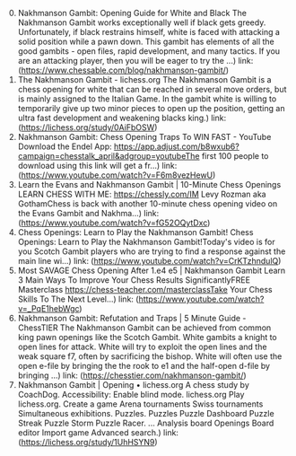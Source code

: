 ---
---
0. Nakhmanson Gambit: Opening Guide for White and Black
The Nakhmanson Gambit works exceptionally well if black gets greedy. Unfortunately, if black restrains himself, white is faced with attacking a solid position while a pawn down. This gambit has elements of all the good gambits - open files, rapid development, and many tactics. If you are an attacking player, then you will be eager to try the ...)
link: (https://www.chessable.com/blog/nakhmanson-gambit/)
1. The Nakhmanson Gambit - lichess.org
The Nakhmanson Gambit is a chess opening for white that can be reached in several move orders, but is mainly assigned to the Italian Game. In the gambit white is willing to temporarily give up two minor pieces to open up the position, getting an ultra fast development and weakening blacks king.)
link: (https://lichess.org/study/0AiFbOSW)
2. Nakhmanson Gambit: Chess Opening Traps To WIN FAST - YouTube
Download the Endel App: https://app.adjust.com/b8wxub6?campaign=chesstalk_april&adgroup=youtubeThe first 100 people to download using this link will get a fr...)
link: (https://www.youtube.com/watch?v=F6m8vezHewU)
3. Learn the Evans and Nakhmanson Gambit | 10-Minute Chess Openings
️ LEARN CHESS WITH ME: https://chessly.com/IM Levy Rozman aka GothamChess is back with another 10-minute chess opening video on the Evans Gambit and Nakhma...)
link: (https://www.youtube.com/watch?v=fG52OQytDxc)
4. Chess Openings: Learn to Play the Nakhmanson Gambit!
Chess Openings: Learn to Play the Nakhmanson Gambit!Today's video is for you Scotch Gambit players who are trying to find a response against the main line wi...)
link: (https://www.youtube.com/watch?v=CrKTzhndulQ)
5. Most SAVAGE Chess Opening After 1.e4 e5 | Nakhmanson Gambit
Learn 3 Main Ways To Improve Your Chess Results SignificantlyFREE Masterclass https://chess-teacher.com/masterclassTake Your Chess Skills To The Next Level...)
link: (https://www.youtube.com/watch?v=_PqE1hebWgc)
6. Nakhmanson Gambit: Refutation and Traps | 5 Minute Guide - ChessTIER
The Nakhmanson Gambit can be achieved from common king pawn openings like the Scotch Gambit. White gambits a knight to open lines for attack. White will try to exploit the open lines and the weak square f7, often by sacrificing the bishop. White will often use the open e-file by bringing the the rook to e1 and the half-open d-file by bringing ...)
link: (https://chesstier.com/nakhmanson-gambit/)
7. Nakhmanson Gambit | Opening • lichess.org
A chess study by CoachDog. Accessibility: Enable blind mode. lichess.org Play lichess.org. Create a game Arena tournaments Swiss tournaments Simultaneous exhibitions. Puzzles. Puzzles Puzzle Dashboard Puzzle Streak Puzzle Storm Puzzle Racer. ... Analysis board Openings Board editor Import game Advanced search.)
link: (https://lichess.org/study/1UhHSYN9)
